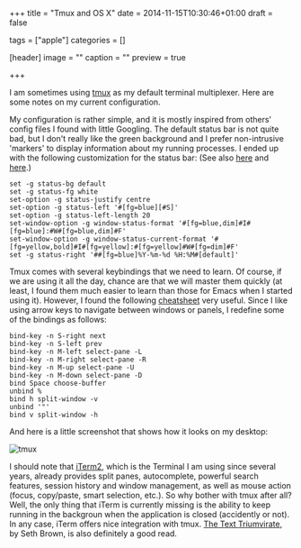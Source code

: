+++
title = "Tmux and OS X"
date = 2014-11-15T10:30:46+01:00
draft = false

tags = ["apple"]
categories = []

[header]
image = ""
caption = ""
preview = true

+++

I am sometimes using [tmux](http://tmux.sourceforge.net) as my default terminal multiplexer. Here are some notes on my current configuration.

My configuration is rather simple, and it is mostly inspired from others' config files I found with little Googling. The default status bar is not quite bad, but I don't really like the green background and I prefer non-intrusive 'markers' to display information about my running processes. I ended up with the following customization for the status bar: (See also [here](https://github.com/JohnMurray/dotfiles/blob/master/.tmux.conf) and [here](http://stackoverflow.com/questions/9628435/tmux-status-bar-configuration).)

```
set -g status-bg default
set -g status-fg white
set-option -g status-justify centre
set-option -g status-left '#[fg=blue][#S]'
set-option -g status-left-length 20
set-window-option -g window-status-format '#[fg=blue,dim]#I#[fg=blue]:#W#[fg=blue,dim]#F'
set-window-option -g window-status-current-format '#[fg=yellow,bold]#I#[fg=yellow]:#[fg=yellow]#W#[fg=dim]#F'
set -g status-right '##[fg=blue]%Y-%m-%d %H:%M#[default]'
```

Tmux comes with several keybindings that we need to learn. Of course, if we are using it all the day, chance are that we will master them quickly (at least, I found them much easier to learn than those for Emacs when I started using it). However, I found the following [cheatsheet](https://gist.github.com/andreyvit/2921703) very useful. Since I like using arrow keys to navigate between windows or panels, I redefine some of the bindings as follows:

```
bind-key -n S-right next
bind-key -n S-left prev
bind-key -n M-left select-pane -L
bind-key -n M-right select-pane -R
bind-key -n M-up select-pane -U
bind-key -n M-down select-pane -D
bind Space choose-buffer
unbind %
bind h split-window -v
unbind '"'
bind v split-window -h
```

And here is a little screenshot that shows how it looks on my desktop:

![tmux](/img/2014-11-12-17-23-15.png)

I should note that [iTerm2](http://iterm2.com), which is the Terminal I am using since several years, already provides split panes, autocomplete, powerful search features, session history and window management, as well as mouse action (focus, copy/paste, smart selection, etc.). So why bother with tmux after all? Well, the only thing that iTerm is currently missing is the ability to keep running in the backgroun when the application is closed (accidently or not). In any case, iTerm offers nice integration with tmux. [The Text Triumvirate](http://www.drbunsen.org/the-text-triumvirate/), by Seth Brown, is also definitely a good read.
